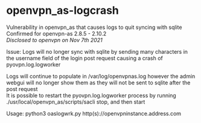 # openvpn_as-logcrash
Vulnerability in openvpn_as that causes logs to quit syncing with sqlite  
Confirmed for openvpn-as 2.8.5 - 2.10.2   
*Disclosed to openvpn on Nov 7th 2021*

Issue: Logs will no longer sync with sqlite by sending many characters in the username field of the login post request causing a crash of pyovpn.log.logworker  

Logs will continue to populate in /var/log/openvpnas.log however the admin webgui will no longer show them as they will not be sent to sqlite after the post request  
It is possible to restart the pyovpn.log.logworker process by running ./usr/local/openvpn_as/scripts/sacli stop, and then start  
 

Usage: python3 oaslogwrk.py http(s)://openvpninstance.address.com
